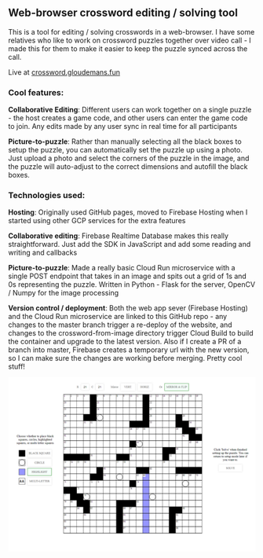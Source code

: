 ## Web-browser crossword editing / solving tool

This is a tool for editing / solving crosswords in a web-browser. I have some relatives who like to work on crossword puzzles together over video call - I made this for them to make it easier to keep the puzzle synced across the call.

Live at [crossword.gloudemans.fun](https://crossword.gloudemans.fun)

### Cool features:

**Collaborative Editing**: Different users can work together on a single puzzle - the host creates a game code, and other users can enter the game code to join. Any edits made by any user sync in real time for all participants

**Picture-to-puzzle**: Rather than manually selecting all the black boxes to setup the puzzle, you can automatically set the puzzle up using a photo. Just upload a photo and select the corners of the puzzle in the image, and the puzzle will auto-adjust to the correct dimensions and autofill the black boxes.

### Technologies used:

**Hosting**: Originally used GitHub pages, moved to Firebase Hosting when I started using other GCP services for the extra features

**Collaborative editing**: Firebase Realtime Database makes this really straightforward. Just add the SDK in JavaScript and add some reading and writing and callbacks

**Picture-to-puzzle**: Made a really basic Cloud Run microservice with a single POST endpoint that takes in an image and spits out a grid of 1s and 0s representing the puzzle. Written in Python - Flask for the server, OpenCV / Numpy for the image processing

**Version control / deployment**: Both the web app sever (Firebase Hosting) and the Cloud Run microservice are linked to this GitHub repo - any changes to the master branch trigger a re-deploy of the website, and changes to the crossword-from-image directory trigger Cloud Build to build the container and upgrade to the latest version. Also if I create a PR of a branch into master, Firebase creates a temporary url with the new version, so I can make sure the changes are working before merging. Pretty cool stuff!

![Sreenshot of the crossword editor](crossword_editor.png)
